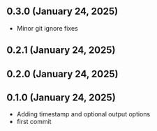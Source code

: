 ## 0.3.0 (January 24, 2025)
  - Minor git ignore fixes

## 0.2.1 (January 24, 2025)


## 0.2.0 (January 24, 2025)


## 0.1.0 (January 24, 2025)
  - Adding timestamp and optional output options
  - first commit

